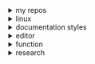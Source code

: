 <details>
    <summary>my repos</summary>

#### [gist](https://gist.github.com/rurumimic)
    
#### go
- [basic](https://github.com/rurumimic/golang): setup, concurrency
- [network](https://github.com/rurumimic/network-go)
- [gRPC](https://github.com/rurumimic/gRPC)
    
#### functional programming
- [haskell](https://github.com/rurumimic/haskell)
- [lisp](https://github.com/rurumimic/lisp)
- [sml](https://github.com/rurumimic/sml)
- [julia](https://github.com/rurumimic/julia)
</details>

<details>
    <summary>linux</summary>
 
- [Kernel](https://www.kernel.org/)
   - [mailing list](https://subspace.kernel.org/lists.linux.dev.html): [public-inbox archives](https://lore.kernel.org/)
   - [documentation](https://docs.kernel.org/)
   - [wikis](https://www.wiki.kernel.org/)
   - [bugzilla](https://bugzilla.kernel.org/)
   - [patchwork](https://patchwork.kernel.org/)
- [Linux Weekly News](https://lwn.net/)
- [Linux News](https://www.linux.com/)
- [Linux Foundation Blog](https://www.linuxfoundation.org/blog/)
- [OS News](https://www.osnews.com/)
</details>

<details>
    <summary>documentation styles</summary>
 
#### styles
- [Google](https://developers.google.com/style) - [word list](https://developers.google.com/style/word-list)
- [Microsoft](https://docs.microsoft.com/style-guide)
- [Apple](https://help.apple.com/applestyleguide/)
- [RedHat](https://stylepedia.net) - [v5.0](https://stylepedia.net/style/5.0/)
- [The Chicago Manual of Style](https://www.chicagomanualofstyle.org): $41/year
- [Merriam-Webster](https://www.merriam-webster.com)
  
#### reference
- XCode: [Markup Formatting Reference](https://developer.apple.com/library/archive/documentation/Xcode/Reference/xcode_markup_formatting_ref/index.html#//apple_ref/doc/uid/TP40016497)

#### templates
- [.gitignore](https://www.toptal.com/developers/gitignore)
- [readme](https://readme.so/editor)
</details>

<details>
    <summary>editor</summary>

- [Emacs Wiki](https://www.emacswiki.org/emacs?interface=en)
- [Fonts](https://www.programmingfonts.org/): MesloLGS NF
</details>

<details>
    <summary>function</summary>

- [cubic-bezier](https://cubic-bezier.com)
</details>

<details>
    <summary>research</summary>

- On the Criteria to be Used in Decomposing Systems into Modules - David Lorge. Parnas
</details>

